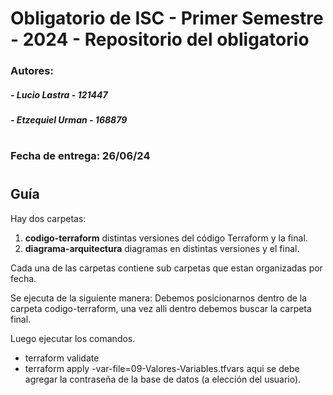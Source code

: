 # Obligatorio de ISC - Primer Semestre - 2024 - Repositorio del obligatorio  
### Autores:
#####     - Lucio Lastra    - 121447
#####     - Etzequiel Urman - 168879
#
### Fecha de entrega: 26/06/24  
#
## Guía

Hay dos carpetas:

1. **codigo-terraform** distintas versiones del código Terraform y la final.
2. **diagrama-arquitectura** diagramas en distintas versiones y el final.

Cada una de las carpetas contiene sub carpetas que estan organizadas por fecha.

Se ejecuta de la siguiente manera:
Debemos posicionarnos dentro de la carpeta codigo-terraform, una vez alli dentro debemos buscar la carpeta final.

Luego ejecutar los comandos.
- terraform validate
- terraform apply -var-file=09-Valores-Variables.tfvars aqui se debe agregar la contraseña de la base de datos (a elección del usuario).

